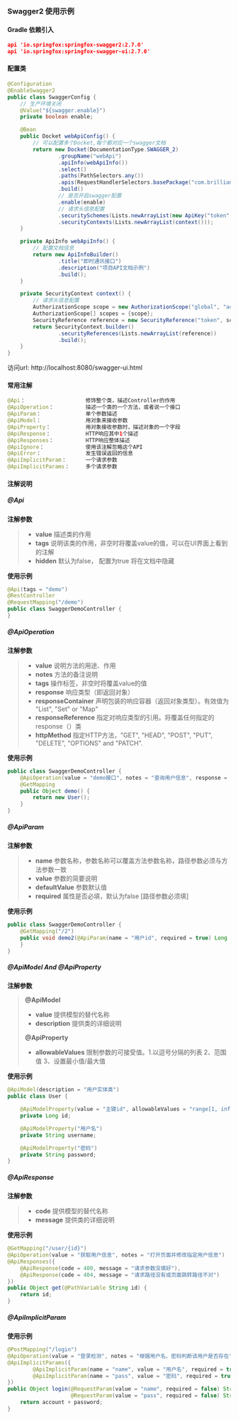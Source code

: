 ### Swagger2 使用示例

#### Gradle 依赖引入

```json
api 'io.springfox:springfox-swagger2:2.7.0'
api 'io.springfox:springfox-swagger-ui:2.7.0'
```

#### 配置类

```java
@Configuration
@EnableSwagger2
public class SwaggerConfig {
    // 生产环境关闭
    @Value("${swagger.enable}")
    private boolean enable;

    @Bean
    public Docket webApiConfig() {
        // 可以配置多个Docket,每个都对应一个swagger文档
        return new Docket(DocumentationType.SWAGGER_2)
                .groupName("webApi")
                .apiInfo(webApiInfo())
                .select()
                .paths(PathSelectors.any())
                .apis(RequestHandlerSelectors.basePackage("com.brilliant.im"))
                .build()
                // 是否开启swagger配置
                .enable(enable)
                // 请求头信息配置
                .securitySchemes(Lists.newArrayList(new ApiKey("token", "token", "header")))
                .securityContexts(Lists.newArrayList(context()));
    }

    private ApiInfo webApiInfo() {
        // 配置文档信息
        return new ApiInfoBuilder()
                .title("即时通讯接口")
                .description("项目API文档示例")
                .build();
    }

    private SecurityContext context() {
        // 请求头信息配置
        AuthorizationScope scope = new AuthorizationScope("global", "accessEverything");
        AuthorizationScope[] scopes = {scope};
        SecurityReference reference = new SecurityReference("token", scopes);
        return SecurityContext.builder()
                .securityReferences(Lists.newArrayList(reference))
                .build();
    }
}
```

访问url:  http://localhost:8080/swagger-ui.html

#### 常用注解

```java
@Api：					修饰整个类，描述Controller的作用
@ApiOperation：			描述一个类的一个方法，或者说一个接口
@ApiParam：				单个参数描述
@ApiModel：				用对象来接收参数
@ApiProperty：			用对象接收参数时，描述对象的一个字段
@ApiResponse：			HTTP响应其中1个描述
@ApiResponses：			HTTP响应整体描述
@ApiIgnore：				使用该注解忽略这个API
@ApiError：				发生错误返回的信息
@ApiImplicitParam：		一个请求参数
@ApiImplicitParams：		多个请求参数
```



#### 注解说明

##### @Api 

**注解参数**

> - **value** 描述类的作用
> - **tags** 说明该类的作用，非空时将覆盖value的值，可以在UI界面上看到的注解
> - **hidden** 默认为false， 配置为true 将在文档中隐藏

**使用示例**

```java
@Api(tags = "demo")
@RestController
@RequestMapping("/demo")
public class SwaggerDemoController {
}
```



##### @ApiOperation

**注解参数**

> - **value** 说明方法的用途、作用
> - **notes** 方法的备注说明
> - **tags** 操作标签，非空时将覆盖value的值
> - **response** 响应类型（即返回对象）
> - **responseContainer**   声明包装的响应容器（返回对象类型）。有效值为 "List", "Set" or "Map"
> - **responseReference** 指定对响应类型的引用。将覆盖任何指定的response（）类
> - **httpMethod** 指定HTTP方法，"GET", "HEAD", "POST", "PUT", "DELETE", "OPTIONS" and "PATCH".

**使用示例**

```java
public class SwaggerDemoController {
    @ApiOperation(value = "demo接口", notes = "查询用户信息", response = User.class)
    @GetMapping
    public Object demo() {
        return new User();
    }
}
```



##### @ApiParam

**注解参数**

> - **name** 参数名称，参数名称可以覆盖方法参数名称，路径参数必须与方法参数一致
> - **value** 参数的简要说明
> - **defaultValue** 参数默认值
> - **required** 属性是否必填，默认为false [路径参数必须填]

**使用示例**

```java
public class SwaggerDemoController {
    @GetMapping("/2")
    public void demo2(@ApiParam(name = "用户id", required = true) Long userId) {
    }
}
```



##### @ApiModel And @ApiProperty

**注解参数**

> **@ApiModel**
>
> - **value** 提供模型的替代名称
> - **description** 提供类的详细说明
>
> **@ApiProperty**
>
> - **allowableValues** 限制参数的可接受值。1.以逗号分隔的列表   2、范围值  3、设置最小值/最大值

**使用示例**

```java
@ApiModel(description = "用户实体类")
public class User {

    @ApiModelProperty(value = "主键id", allowableValues = "range[1, infinity]")
    private Long id;

    @ApiModelProperty("用户名")
    private String username;

    @ApiModelProperty("密码")
    private String password;
}
```



##### @ApiResponse

**注解参数**

> - **code** 提供模型的替代名称
> - **message** 提供类的详细说明

**使用示例**

```java
@GetMapping("/user/{id}")
@ApiOperation(value = "获取用户信息", notes = "打开页面并修改指定用户信息")
@ApiResponses({
    @ApiResponse(code = 400, message = "请求参数没填好"),
    @ApiResponse(code = 404, message = "请求路径没有或页面跳转路径不对")
})
public Object get(@PathVariable String id) {
    return id;
}
```



##### @ApiImplicitParam

**使用示例**

```java
@PostMapping("/login")
@ApiOperation(value = "登录检测", notes = "根据用户名、密码判断该用户是否存在")
@ApiImplicitParams({
        @ApiImplicitParam(name = "name", value = "用户名", required = true, paramType = "query", dataType = "String"),
        @ApiImplicitParam(name = "pass", value = "密码", required = true, paramType = "query", dataType = "String")
})
public Object login(@RequestParam(value = "name", required = false) String account,
                    @RequestParam(value = "pass", required = false) String password) {
    return account + password;
}
```

